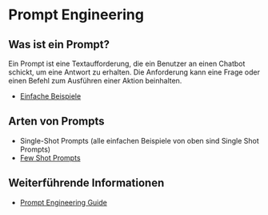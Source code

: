 # Prompt Engineering

## Was ist ein Prompt?
Ein Prompt ist eine Textaufforderung, die ein Benutzer an einen Chatbot schickt, um eine
Antwort zu erhalten. Die Anforderung kann eine Frage oder einen Befehl zum Ausführen einer
Aktion beinhalten.

- [Einfache Beispiele](./promptsimple.md)

## Arten von Prompts
- Single-Shot Prompts (alle einfachen Beispiele von oben sind Single Shot Prompts)
- [Few Shot Prompts](./fewshot.md)

## Weiterführende Informationen
- [Prompt Engineering Guide](https://github.com/dair-ai/Prompt-Engineering-Guide)
